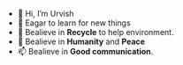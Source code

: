 - 👋 Hi, I’m Urvish
- 👀 Eagar to learn for new things
- 🌱 Bealieve in **Recycle** to help environment.
- 💞️ Bealieve in **Humanity** and **Peace**
- 📫 Bealieve in **Good communication**.

<!---
urvcanada/urvcanada is a ✨ special ✨ repository because its `README.md` (this file) appears on your GitHub profile.
You can click the Preview link to take a look at your changes.
--->
